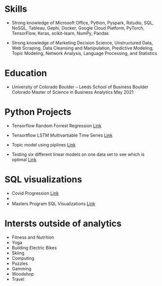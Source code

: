 # Skills

- Strong knowledge of Microsoft Office, Python, Pyspark, Rstudio, SQL, NoSQL, Tableau, Gephi,
Docker, Google Cloud Platform, PyTorch, TensorFlow, Keras, scikit-learn, NumPy, Pandas

- Strong knowledge of Marketing Decision Science, Unstructured Data, Web Scraping, Data
Cleansing and Manipulation, Predictive Modeling, Topic Modeling, Network Analysis, Language
Processing, and Statistics

# Education
- University of Colorado Boulder – Leeds School of Business Boulder Colorado Master of Science in Business Analytics May 2021


# Python Projects

- Tensorflow Random Forrest Regression [Link](url)

- Tensortflow LSTM Multivartiable Time Series [Link](url)

- Topic model using piplines [Link](url)

- Testing six different linear models on one data set to see which is optimal [Link](url)

# SQL visualizations 

- Covid Progression [Link](https://public.tableau.com/shared/HTS88PKXD?:display_count=n&:origin=viz_share_link)
- 
- Masters Program SQL Visualizations [Link](https://public.tableau.com/shared/HTS88PKXD?:display_count=n&:origin=viz_share_link)


# Intersts outside of analytics

- Fitness and Nutrition
- Yoga
- Building Electric Bikes
- Skiing
- Computing
- Puzzles
- Gamming
- Woodshop
- Travel
